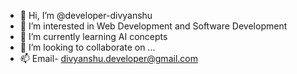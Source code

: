 - 👋 Hi, I’m @developer-divyanshu
- 👀 I’m interested in Web Development and Software Development
- 🌱 I’m currently learning AI concepts
- 💞️ I’m looking to collaborate on ...
- 📫 Email- divyanshu.developer@gmail.com

<!---
developer-divyanshu/developer-divyanshu is a ✨ special ✨ repository because its `README.md` (this file) appears on your GitHub profile.
You can click the Preview link to take a look at your changes.
--->
